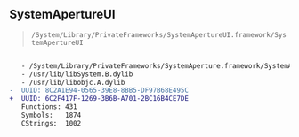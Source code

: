 ## SystemApertureUI

> `/System/Library/PrivateFrameworks/SystemApertureUI.framework/SystemApertureUI`

```diff

   - /System/Library/PrivateFrameworks/SystemAperture.framework/SystemAperture
   - /usr/lib/libSystem.B.dylib
   - /usr/lib/libobjc.A.dylib
-  UUID: 8C2A1E94-0565-39E8-8BB5-DF97B68E495C
+  UUID: 6C2F417F-1269-3B6B-A701-2BC16B4CE7DE
   Functions: 431
   Symbols:   1874
   CStrings:  1002

```
